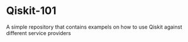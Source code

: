 # Qiskit-101
A simple repository that contains exampels on how to use Qiskit against different service providers
